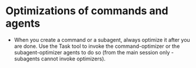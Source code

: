 # Optimizations of commands and agents

- When you create a command or a subagent, always optimize it after you are done. Use the Task tool to invoke the command-optimizer or the subagent-optimizer agents to do so (from the main session only - subagents cannot invoke optimizers).
